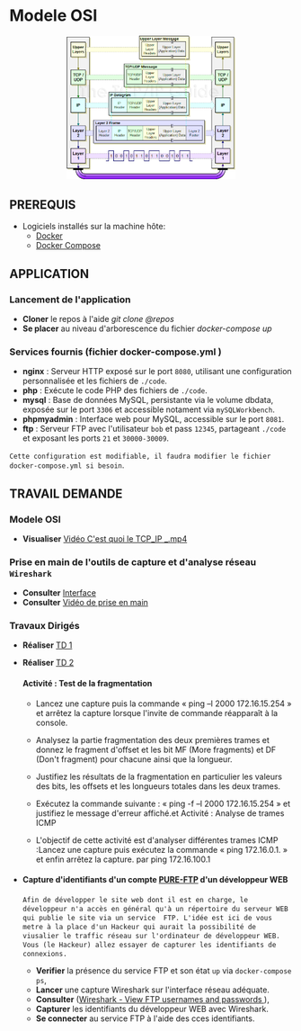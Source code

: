 
# Modele OSI 
<p align="center">
<img src="osi.png" alt="Photo de démonstration" width="300">
</p>


## PREREQUIS 
- Logiciels installés sur la machine hôte:
    - [Docker](https://docs.docker.com/install/) 
    - [Docker Compose](https://docs.docker.com/compose/install/)

## APPLICATION 
### Lancement de l'application
- **Cloner** le repos à l'aide *git clone @repos*
- **Se placer** au niveau d'arborescence du fichier *docker-compose up*

### Services fournis (fichier docker-compose.yml )

- **nginx** : Serveur HTTP exposé sur le port `8080`, utilisant une configuration personnalisée et les fichiers de `./code`.
- **php** : Exécute le code PHP des fichiers de `./code`.
- **mysql** : Base de données MySQL, persistante via le volume dbdata, exposée sur le port `3306` et accessible notament via `mySQLWorkbench`.
- **phpmyadmin** : Interface web pour MySQL, accessible sur le port `8081`.
- **ftp** : Serveur FTP avec l'utilisateur `bob` et pass `12345`, partageant `./code` et exposant les ports `21` et `30000-30009`.

`Cette configuration est modifiable, il faudra modifier le fichier docker-compose.yml si besoin`.

 ## TRAVAIL DEMANDE
 ### Modele OSI
 - **Visualiser** [Vidéo C'est quoi le TCP_IP _.mp4](https://drive.google.com/file/d/1YvrVi-OUch4QSDTG2ucONhIHlGuUWi6_/view?usp=sharing)

 ### Prise en main de l'outils de capture et d'analyse réseau `Wireshark`
 - **Consulter** [Interface](https://www.it-connect.fr/decouverte-de-linterface-de-wireshark/)
 - **Consulter** [Vidéo de prise en main](https://drive.google.com/file/d/13Q2XU9oKv6Eza9brkqgTODV2PSDz-XRr/view?usp=sharing)

 ### Travaux Dirigés  
  - **Réaliser** [TD 1](https://github.com/JR-CIEL-1-RESEAU/OSI/archive/refs/tags/avec_zip.zip)
  - **Réaliser** [TD 2](https://github.com/user-attachments/files/18267633/TD_Sortie_reseau.zip)
    #### Activité : Test de la fragmentation

    - Lancez une capture puis la commande « ping –l 2000 172.16.15.254 » et arrêtez la capture lorsque l'invite de commande réapparaît à la console.

    - Analysez la partie fragmentation des deux premières trames et donnez le fragment d'offset et les bit MF (More fragments) et DF (Don't fragment) pour chacune ainsi que la longueur.

    - Justifiez les résultats de la fragmentation en particulier les valeurs des bits, les offsets et les longueurs totales dans les deux trames.

    - Exécutez la commande suivante : « ping -f –l 2000 172.16.15.254 » et justifiez le message d'erreur affiché.et Activité : Analyse de trames ICMP

    - L'objectif de cette activité est d'analyser différentes trames ICMP :Lancez une capture puis exécutez la commande « ping 172.16.0.1. » et enfin arrêtez la capture. par ping 172.16.100.1

 - ####  **Capture d'identifiants d'un compte [PURE-FTP](https://github.com/stilliard/docker-pure-ftpd/blob/master/README.md#example-usage-once-inside) d'un développeur WEB**
       Afin de développer le site web dont il est en charge, le développeur n'a accès en général qu'à un répertoire du serveur WEB qui publie le site via un service  FTP. L'idée est ici de vous metre à la place d'un Hackeur qui aurait la possibilité de viusalier le traffic réseau sur l'ordinateur de développeur WEB.
       Vous (le Hackeur) allez essayer de capturer les identifiants de connexions. 
    - **Verifier** la présence du service FTP et son état `up` via `docker-compose ps`,
    - **Lancer** une capture Wireshark sur l'interface réseau adéquate.
    - **Consulter** ([Wireshark - View FTP usernames and passwords ](https://www.freekb.net/Article?id=133)),
    - **Capturer** les identifiants du développeur WEB avec Wireshark.
    - **Se connecter**  au service FTP à l'aide des cces identifiants.







